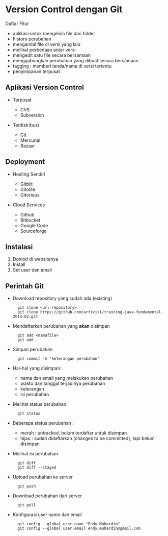 # Version Control dengan Git #

Daftar Fitur

* aplikasi untuk mengelola file dan folder
* history perubahan
* mengambil file di versi yang lalu
* melihat perbedaan antar versi
* mengedit satu file secara bersamaan
* menggabungkan perubahan yang dibuat secara bersamaan
* tagging : memberi tanda/nama di versi tertentu
* penyimpanan terpusat

## Aplikasi Version Control ##

* Terpusat

    - CVS
    - Subversion

* Terdistribusi

    - Git
    - Mercurial
    - Bazaar

## Deployment ##

* Hosting Sendiri

    - Gitblit
    - Gitolite
    - Gitorious

* Cloud Services

    - Github
    - Bitbucket
    - Google Code
    - Sourceforge

## Instalasi ##

1. Donlod di websitenya
2. Install
3. Set user dan email

## Perintah Git ##

* Download repository yang sudah ada (existing)

        git clone <url-repository>
        git clone https://github.com/artivisi/training-java-fundamental-2014-02.git

* Mendaftarkan perubahan yang **akan** disimpan

        git add <namafile>
        git add .

* Simpan perubahan

        git commit -m "keterangan perubahan"

* Hal-hal yang disimpan:

    - nama dan email yang melakukan perubahan
    - waktu dan tanggal terjadinya perubahan
    - keterangan
    - isi perubahan

* Melihat status perubahan

        git status

* Beberapa status perubahan :

    - merah : untracked, belum terdaftar untuk disimpan
    - hijau : sudah didaftarkan (changes to be committed), tapi belum disimpan

* Melihat isi perubahan

        git diff
        git diff --staged

* Upload perubahan ke server

        git push

* Download perubahan dari server

        git pull
        
* Konfigurasi user name dan email

        git config --global user.name "Endy Muhardin"
        git config --global user.email endy.muhardin@gmail.com


